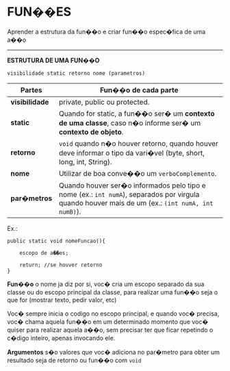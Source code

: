 # FUN��ES

<p> Aprender a estrutura da fun��o e criar fun��o espec�fica de uma a��o </p>

---

**ESTRUTURA DE UMA FUN��O**

`visibilidade static retorno nome (parametros)`


| Partes           | Fun��o de cada parte                 |
| -----------------|------------------------------|
| **visibilidade** | private, public ou protected. |
| **static**       | Quando for static, a fun��o ser� um **contexto de uma classe**, caso n�o informe ser� um **contexto de objeto**.|
| **retorno**      | `void` quando n�o houver retorno, quando houver deve informar o tipo da vari�vel (byte, short, long, int, String). |
| **nome**         | Utilizar de boa conve��o um `verboComplemento`. |
| **par�metros**  | Quando houver ser�o informados pelo tipo e nome (ex.: `int numA`), separados por virgula quando houver mais de um (ex.: `(int numA, int numB)`).
 
Ex.:

```
public static void nomeFuncao(){

	escopo de a��es;
	
	return; //se houver retorno
}
```
**Fun��o** o nome ja diz por si, voc� cria um escopo separado da sua classe ou do escopo principal da classe, para realizar uma fun��o seja o que for (mostrar texto, pedir valor, etc)

Voc� sempre inicia o codigo no escopo principal, e quando voc� precisa, voc� chama aquela fun��o em um determinado momento que voc� quiser para realizar aquela a��o, sem precisar ter que ficar repetindo o c�digo inteiro, apenas invocando ele.

**Argumentos** s�o valores que voc� adiciona no par�metro para obter um resultado seja de retorno ou fun��o com `void`